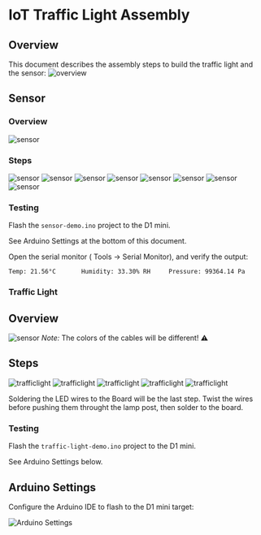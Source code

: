 # IoT Traffic Light Assembly

## Overview

This document describes the assembly steps to build the traffic light and the sensor:
![overview](all.jpg)

## Sensor
### Overview
![sensor](sensor_overview.png)

### Steps

![sensor](sensor_1.png)
![sensor](sensor_2.png)
![sensor](sensor_3.png)
![sensor](sensor_4.png)
![sensor](sensor_5.png)
![sensor](sensor_6.png)
![sensor](sensor_7.png)
![sensor](sensor_8.png)

### Testing
Flash the `sensor-demo.ino` project to the D1 mini.

See Arduino Settings at the bottom of this document.

Open the serial monitor ( Tools -> Serial Monitor), and verify the output:

```
Temp: 21.56°C		Humidity: 33.30% RH		Pressure: 99364.14 Pa
```


### Traffic Light

## Overview
![sensor](traffic_light_overview.png)
*Note:* The colors of the cables will be different! ⚠️

## Steps

![trafficlight](traffic_light_1.png)
![trafficlight](traffic_light_2.png)
![trafficlight](traffic_light_3.png)
![trafficlight](traffic_light_5.png)
![trafficlight](traffic_light_6.png)

Soldering the LED wires to the Board will be the last step.
Twist the wires before pushing them throught the lamp post, then solder to the board.

### Testing

Flash the `traffic-light-demo.ino` project to the D1 mini.

See Arduino Settings below.

## Arduino Settings

Configure the Arduino IDE to flash to the D1 mini target:

![Arduino Settings](arduino_settings.png)
